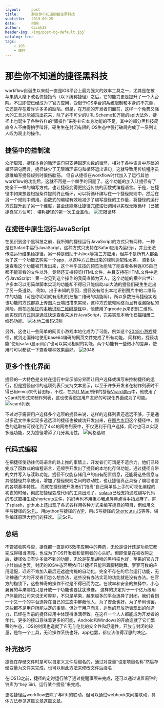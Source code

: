 ```yaml
---
layout:     post
title:      那些你不知道的捷径黑科技
subtitle:   2019-09-25
date:       时间
author:     GLink25
header-img: /img/post-bg-default.jpg`
catalog: true
tags:
    - iOS
    - 捷径
---
```

# 那些你不知道的捷径黑科技
workflow自诞生以来就一直是iOS平台上最为强大的效率工具之一，尤其是在被苹果纳入麾下改名快捷指令（以下统称捷径）之后，它的能力更是提升了一个大台阶。不过即使已经成为了官方应用，受限于iOS平台的系统限制和本身的不完善，它还是存在着许许多多的缺陷。但是，在万能的开发者们面前，这样一个免费又强大的工具总能被玩出花来，除了必不可少的URL Scheme和万能的api大法外，捷径上也诞生了各种各样的“骚操作”来弥补它本身功能的不足，其中的部分黑科技简直令人不由得拍手叫好，硬生生在封闭有限的iOS生态中强行破局完成了一系列让人叹为观止的操作。

## 捷径中的控制流
众所周知，捷径本身的循环语句只支持固定次数的循环，相对于各种语言中基础的循环语句而言，捷径缺少了无限循环语句和循环退出语句，这就导致用传统程序员思维编写捷径规则时很伤脑筋。
但自从捷径在workflow时代加入了运行其他workflow的功能后，这就不再是一个棘手的问题了。这个功能的加入让捷径有了完全不一样的编写方式，也让捷径变得更接近传统的函数式编程语言。于是，在捷径中如果想要根据条件提前终止循环，可以将循环编写在一个捷径规则中，然后在另一个规则中调用。函数式的编程有效地减少了编写捷径的工作量，将捷径的运行方式提升到了另一个维度，甚至还能够让捷径完成递归调用以实现无限循环（已被捷径官方认可），堪称捷径的第一次工业革命。
![无限循环](https://i.loli.net/2019/09/25/VAdnPTQmJaEK2Nb.jpg)

## 在捷径中原生运行JavaScript
在见识到这个黑科技之前，我所知的捷径运行JavaScript的方式只有两种，一种是在Safari中运行JavaScript，这种方式只支持在Safari应用内运行js，并且无法传递运行结果给捷径，另一种是借助于Jsbox等第三方应用，但并不是所有人都会为了这一个功能去购买一个app，以这种方式做出来的规则适配性太差。
直到快速查看这个功能被开发出来，这个神乎其技的预览功能除了能查看各种连iOS自己都不能查看的文件以外，竟然还支持预览HTML文件，并且支持在HTML文件中运行JavaScript！第一次见到这个操作的我简直惊为天人，这个功能的横空出世让许多本可以用简单脚本实现的功能却不得已只能借助api大法的捷径们硬生生走出了另一条道路。
例如，出于未知的原因，捷径没有给出本地识别图片中的二维码中的功能（可是你明明就有用相机扫描二维码的功能啊），所以多数扫码捷径实现该功能的方式都靠上传图片云端扫描来实现，这种方式依赖网络而且有泄漏隐私的风险。而在[@吴征](https://sharecuts.cn/user/D8lq1QplMd)的[本地识别二维码捷径](https://sharecuts.cn/shortcut/2575)中，他使用了qrcode.js来识别二维码，而实现的方式则是通过快速查看来运行JavaScript，完美实现本地化扫描相册二维码功能。
![本地二维码识别](https://i.loli.net/2019/09/25/rnYThKL85Jwsp7f.jpg)

另外，这也让一些简单的网页小游戏本地化成为了可能，例如这个[2048小游戏](https://www.icloud.com/shortcuts/35a37d945b1b4704a859ab51db71ece5)捷径，就剑走偏锋地使用base64编码的网页文件完成了所有功能。
同样的，捷径功能“使用safari显示网页”也可以实现相似的功能，两个功能有一些微小的差异，使用时可以都试一下查看哪种效果最好。
![2048](https://i.loli.net/2019/09/25/LvlFu29QcbKXiI7.jpg)

## 更多个性化界面
捷径的一大特色是支持在运行中显示部分界面让用户选择或填写来控制捷径的运行，但是捷径自带的选项列表只支持文本显示，以至于许多开发者在制作列表时不得已用emoji来代替图标，不过，在[@IT Man](https://sharecuts.cn/user/vklrN62lyB)制作的捷径[Vcard演示](https://www.icloud.com/shortcuts/58a210b030db467dbff6647cfdc178a7)中，他使用了vCard的形式来制作列表，这也使得更加用户友好的可视化界面成为了可能。
![vcard列表](https://i.loli.net/2019/09/25/9TVkMd5NZ7CcAop.jpg)

不过对于需要用户选择多个选项的捷径来说，这样的选择列表还远远不够，于是通过多选文件来实现多选选项的捷径也被成功开发出来，在[图片水印](https://www.icloud.com/shortcuts/da74eb56be2f425fb56af54cde456522)这个捷径中，颜色的选取被可视化到了4x4的网格列表中，不仅更利于用户选择，同时也可以实现多选功能，又为捷径增添了几分易用性。
![网格选取](https://i.loli.net/2019/09/25/E5XofHIJ3NWFMAC.jpg)

## 代码式编程
在把捷径使劲往代码语言的路上推的事情上，开发者们可谓是不遗余力。他们已经完成了函数式的编程语言，还顺手开发出了捷径的本地化存储功能。通过捷径自带的文件写入与读取功能，捷径不仅能存储用户的自有配置信息，还能将这些信息与其他捷径共享使用，增加了捷径规则之间的联动性，也让捷径真正具备了编程语言的各项基本特性。
而就在捷径被开发者们“拖离”自己简单易上手的可视化编程的初衷的时候，彻底把捷径变成代码的工具出现了，[splash](https://itunes.apple.com/app/id1455793030)已经支持通过编写代码的形式直接生成shortcuts文件，妈妈再也不用担心我点屏幕点得手指发麻了。除了splash，github上还出现了各式各样用各种方式来编写捷径的项目，例如用文字写捷径的[ScPL](https://docs.scpl.dev/)、用python写捷径的[WIP](https://github.com/alexander-akhmetov/python-shortcuts)、用JS写捷径的[Shortcuts JS](https://github.com/joshfarrant/shortcuts-js)等等，堪称编译原理大佬们的狂欢。
![ScPL](https://i.loli.net/2019/09/25/kVxOgqJDRwspTzA.jpg)

## 总结
不管被收购与否，捷径都一直是iOS效率应用中的典范，无论是设计还是功能它都完成得相当漂亮，也成为了iOS开发者和使用者的心头好。但即使是在被收购之后，捷径依旧有许多做不到的功能，无论是花里胡哨的黑科技也好，苹果的官方开小灶加成也罢，封闭的iOS生态环境依旧让捷径只能带着脚铐跳舞。寥寥可数的应用适配，迟迟不肯加入最后还遮遮掩掩的自动化，完全不存在的后台运行功能，无论神通广大的开发者们怎么想办法，这些没有办法实现的功能就是没有办法。在官方的枷锁下，这些神奇的操作不过是不得已而为之。在效率和安全的抉择中，小心翼翼的苹果哪怕只是开放一个功能也要犹犹豫豫。
这样的决定对于一个亿万级用户体量的公司来说无可厚非，不只是苹果，越来越多的平台选择了封闭，我们看到一个又一个的平台选择在自己的生态中屏蔽他人，为了安全也好，为了牟利也罢，这些都不是用户所能决定的事情。但对于用户而言，适当的开放所表现出的创造力，已经在当前的捷径应用中体现得淋漓尽致。在这样一个人人都能成为开发者的年代，更多的接口意味着更多的可能，Android和Windows的开放造就了它们繁荣的生态，iOS的封闭也造就了它无与伦比的安全性和舒适性，开放与封闭的较量，是每一个工具，无论操作系统也好，app也罢，都应该值得深思的决定。

## 补充技巧
捷径在存储文件时是可以自定义文件后缀名的，通过对变量“设定项目名称”然后存储变量为文件来完成，也可以用此方法来修改文件后缀名：

在iOS13之前，捷径的定时运行除了通过提醒事项来完成，还可以通过设置闹钟的铃声为“hey Siri，运行某个捷径”来完成。

更名捷径后workflow去除了与ifttt的联动，但可以通过webhook来间接联动，具体方法参见这篇文章[这篇文章](https://www.macstories.net/ios/how-to-trigger-ifttt-applets-with-ios-12s-new-shortcuts-app-and-siri/)。

